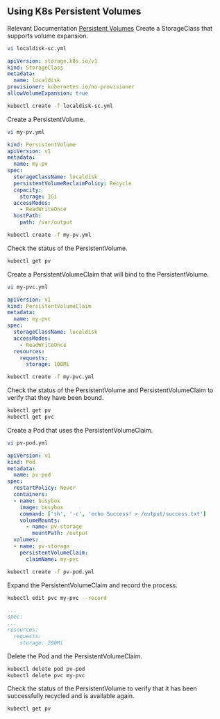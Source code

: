 ## Using K8s Persistent Volumes
Relevant Documentation
[Persistent Volumes](https://kubernetes.io/docs/concepts/storage/persistent-volumes/)
Create a StorageClass that supports volume expansion.
```bash
vi localdisk-sc.yml
```
```yaml
apiVersion: storage.k8s.io/v1
kind: StorageClass
metadata:
  name: localdisk
provisioner: kubernetes.io/no-provisioner
allowVolumeExpansion: true
```
```bash
kubectl create -f localdisk-sc.yml
```
Create a PersistentVolume.
```bash
vi my-pv.yml
```
```yaml
kind: PersistentVolume
apiVersion: v1
metadata:
  name: my-pv
spec:
  storageClassName: localdisk
  persistentVolumeReclaimPolicy: Recycle
  capacity:
    storage: 1Gi
  accessModes:
    - ReadWriteOnce
  hostPath:
    path: /var/output
```
```bash
kubectl create -f my-pv.yml
```
Check the status of the PersistentVolume.
```bash
kubectl get pv
```
Create a PersistentVolumeClaim that will bind to the PersistentVolume.
```bash
vi my-pvc.yml
```
```yaml
apiVersion: v1
kind: PersistentVolumeClaim
metadata:
  name: my-pvc
spec:
  storageClassName: localdisk
  accessModes:
    - ReadWriteOnce
  resources:
    requests:
      storage: 100Mi
```
```bash
kubectl create -f my-pvc.yml
```
Check the status of the PersistentVolume and PersistentVolumeClaim to verify that they have been bound.
```bash
kubectl get pv
kubectl get pvc
```
Create a Pod that uses the PersistentVolumeClaim.
```bash
vi pv-pod.yml
```
```yml
apiVersion: v1
kind: Pod
metadata:
  name: pv-pod
spec:
  restartPolicy: Never
  containers:
  - name: busybox
    image: busybox
    command: ['sh', '-c', 'echo Success! > /output/success.txt']
    volumeMounts:
      - name: pv-storage
        mountPath: /output
  volumes:
  - name: pv-storage
    persistentVolumeClaim:
      claimName: my-pvc
```
```bash
kubectl create -f pv-pod.yml
```
Expand the PersistentVolumeClaim and record the process.
```bash
kubectl edit pvc my-pvc --record
```
```yaml
...
spec:
...
resources:
  requests:
    storage: 200Mi
```
Delete the Pod and the PersistentVolumeClaim.
```bash
kubectl delete pod pv-pod
kubectl delete pvc my-pvc
```
Check the status of the PersistentVolume to verify that it has been successfully recycled and is available again.
```bash
kubectl get pv
```
